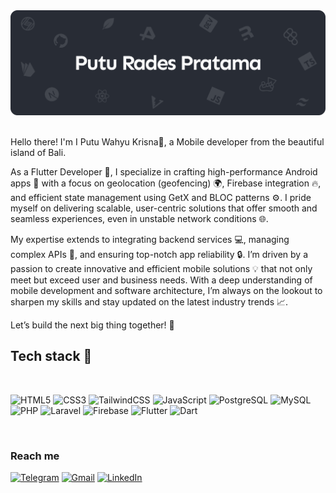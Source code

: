 <div align="center">
  <img src="https://github.com/radespratama/radespratama/blob/main/static/BannerKu.png" />
</div>
<br />

Hello there! I'm I Putu Wahyu Krisna👋, a Mobile developer from the beautiful island of Bali.

As a Flutter Developer 🌟, I specialize in crafting high-performance Android apps 📱 with a focus on geolocation (geofencing) 🌍, Firebase integration 🔥, and efficient state management using GetX and BLOC patterns ⚙️. I pride myself on delivering scalable, user-centric solutions that offer smooth and seamless experiences, even in unstable network conditions 🌐.

My expertise extends to integrating backend services 💻, managing complex APIs 🔌, and ensuring top-notch app reliability 🔒. I’m driven by a passion to create innovative and efficient mobile solutions 💡 that not only meet but exceed user and business needs. With a deep understanding of mobile development and software architecture, I’m always on the lookout to sharpen my skills and stay updated on the latest industry trends 📈.

Let’s build the next big thing together! 🚀

## Tech stack 🚀

<br>
<div align="left">

![HTML5](https://img.shields.io/badge/html5-%23E34F26.svg?style=for-the-badge&logo=html5&logoColor=white)
![CSS3](https://img.shields.io/badge/css3-%231572B6.svg?style=for-the-badge&logo=css3&logoColor=white)
![TailwindCSS](https://img.shields.io/badge/tailwindcss-%2338B2AC.svg?style=for-the-badge&logo=tailwind-css&logoColor=white)
![JavaScript](https://img.shields.io/badge/javascript-%23323330.svg?style=for-the-badge&logo=javascript&logoColor=%23F7DF1E)
![PostgreSQL](https://img.shields.io/badge/postgresql-16679A?style=for-the-badge&logo=postgresql&logoColor=white)
![MySQL](https://img.shields.io/badge/mysql-1D4ED8?style=for-the-badge&logo=mysql&logoColor=white)
![PHP](https://img.shields.io/badge/php-1D4ED8?style=for-the-badge&logo=php&logoColor=white)
![Laravel](https://img.shields.io/badge/laravel-%23E34F26?style=for-the-badge&logo=laravel&logoColor=white)
![Firebase](https://img.shields.io/badge/firebase-%23039BE5.svg?style=for-the-badge&logo=firebase)
![Flutter](https://img.shields.io/badge/flutter-%23039BE5.svg?style=for-the-badge&logo=flutter)
![Dart](https://img.shields.io/badge/dart-%23039BE5.svg?style=for-the-badge&logo=dart)

</div>

<br>


### Reach me

[![Telegram](https://img.shields.io/badge/WahyuKrisna%20-%2326A5E4.svg?&style=for-the-badge&logo=telegram&logoColor=white)](https://t.me/WahyuKrisna2)
[![Gmail](https://img.shields.io/badge/email%20me-%23EA4335.svg?&style=for-the-badge&logo=gmail&logoColor=white)](mailto:wahyukrisna299@gmail.com)
[![LinkedIn](https://img.shields.io/badge/linkedin-%234A3335.svg?&style=for-the-badge&logo=linkedin&logoColor=white)](https://www.linkedin.com/in/i-putu-wahyu-krisna-415258274/)
